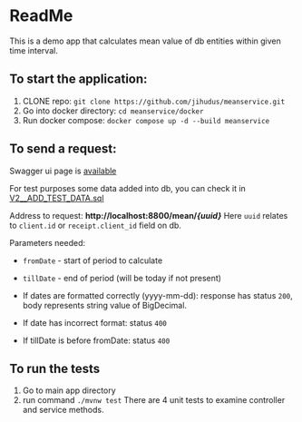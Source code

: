 # ReadMe

This is a demo app that calculates mean value of db entities within given time interval.

## To start the application:
1. CLONE repo: `git clone https://github.com/jihudus/meanservice.git`
2. Go into docker directory: `cd meanservice/docker`
3. Run docker compose: `docker compose up -d --build meanservice`

## To send a request:

Swagger ui page is [available](http://localhost:8800/mean/swagger.html)

For test purposes some data added into db, you can check it in [V2__ADD_TEST_DATA.sql](src/main/resources/db/migration/V2__ADD_TEST_DATA.sql)

Address to request: **http://localhost:8800/mean/_{uuid}_**
Here `uuid` relates to `client.id` or `receipt.client_id` field on db.

Parameters needed: 
+ `fromDate` - start of period to calculate
+ `tillDate` - end of period (will be today if not present)

+ If dates are formatted correctly (yyyy-mm-dd): response has status `200`, body represents string value of BigDecimal.
+ If date has incorrect format: status `400`
+ If tillDate is before fromDate: status `400`

## To run the tests
1. Go to main app directory
2. run command `./mvnw test`
There are 4 unit tests to examine controller and service methods.

